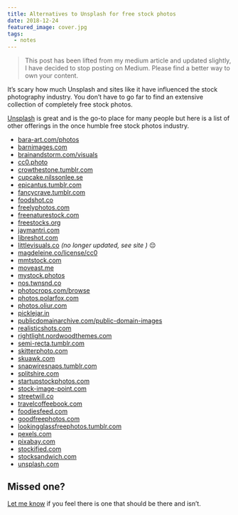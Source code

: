 ```yaml
---
title: Alternatives to Unsplash for free stock photos
date: 2018-12-24
featured_image: cover.jpg
tags:
  - notes
---
```


> This post has been lifted from my medium article and updated slightly, I have decided to stop posting on Medium. Please find a better way to own your content.

It’s scary how much Unsplash and sites like it have influenced the stock photography industry. You don’t have to go far to find an extensive collection of completely free stock photos.

[Unsplash](http://unsplash.com/scottishstoater) is great and is the go-to place for many people but here is a list of other offerings in the once humble free stock photos industry.

- [bara-art.com/photos](http://bara-art.com/photos/)
- [barnimages.com](http://barnimages.com/)
- [brainandstorm.com/visuals](http://brainandstorm.com/visuals)
- [cc0.photo](http://cc0.photo/)
- [crowthestone.tumblr.com](http://crowthestone.tumblr.com/)
- [cupcake.nilssonlee.se](http://cupcake.nilssonlee.se/)
- [epicantus.tumblr.com](http://epicantus.tumblr.com/)
- [fancycrave.tumblr.com](http://fancycrave.tumblr.com/)
- [foodshot.co](http://foodshot.co/)
- [freelyphotos.com](http://freelyphotos.com/)
- [freenaturestock.com](http://freenaturestock.com/)
- [freestocks.org](http://freestocks.org/)
- [jaymantri.com](http://jaymantri.com/)
- [libreshot.com](http://libreshot.com/)
- [littlevisuals.co](http://littlevisuals.co/) _(no longer updated, see site )_ 😔
- [magdeleine.co/license/cc0](http://magdeleine.co/license/cc0/)
- [mmtstock.com](http://mmtstock.com/)
- [moveast.me](http://moveast.me/)
- [mystock.photos](http://mystock.photos/)
- [nos.twnsnd.co](http://nos.twnsnd.co/)
- [photocrops.com/browse](http://photocrops.com/browse/)
- [photos.polarfox.com](http://photos.polarfox.com/)
- [photos.oliur.com](http://photos.oliur.com)
- [picklejar.in](http://picklejar.in/)
- [publicdomainarchive.com/public-domain-images](http://publicdomainarchive.com/public-domain-images/)
- [realisticshots.com](http://realisticshots.com/)
- [rightlight.nordwoodthemes.com](http://rightlight.nordwoodthemes.com/)
- [semi-recta.tumblr.com](http://semi-recta.tumblr.com/)
- [skitterphoto.com](http://skitterphoto.com/)
- [skuawk.com](http://skuawk.com/)
- [snapwiresnaps.tumblr.com](http://snapwiresnaps.tumblr.com/)
- [splitshire.com](http://splitshire.com/)
- [startupstockphotos.com](http://startupstockphotos.com/)
- [stock-image-point.com](http://stock-image-point.com/)
- [streetwill.co](http://streetwill.co/)
- [travelcoffeebook.com](http://travelcoffeebook.com/)
- [foodiesfeed.com](https://foodiesfeed.com/category/free-food-images/)
- [goodfreephotos.com](https://goodfreephotos.com/page/search/tags/featured)
- [lookingglassfreephotos.tumblr.com](https://lookingglassfreephotos.tumblr.com/)
- [pexels.com](https://pexels.com/)
- [pixabay.com](https://pixabay.com/)
- [stockified.com](https://stockified.com/)
- [stocksandwich.com](https://stocksandwich.com/)
- [unsplash.com](https://unsplash.com/)

## Missed one?

[Let me know](/contact) if you feel there is one that should be there and isn’t.
